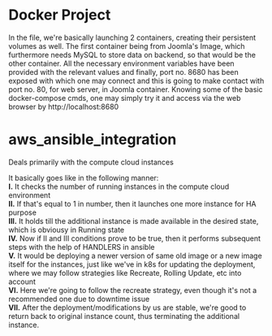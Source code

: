 # Docker Project
In the file, we're basically launching 2 containers, creating their persistent volumes as well.
The first container being from Joomla's Image, which furthermore needs MySQL to store data on backend, so that would be the other container.
All the necessary environment variables have been provided with the relevant values and finally, port no. 8680 has been exposed with which 
one may connect and this is going to make contact with port no. 80, for web server, in Joomla container. 
Knowing some of the basic docker-compose cmds, one may simply try it and access via the web browser by http://localhost:8680  


# aws_ansible_integration
Deals primarily with the compute cloud instances <br/>

It basically goes like in the following manner:<br/>
<b>I.</b> It checks the number of running instances in the compute cloud environment<br/>
<b>II.</b>  If that's equal to 1 in number, then it launches one more instance for HA purpose<br/>
<b>III.</b>  It holds till the additional instance is made available in the desired state, which is obviousy in Running state<br/>
<b>IV.</b>  Now if II and III conditions prove to be true, then it performs subsequent steps with the help of HANDLERS in ansible<br/>
<b>V.</b>  It would be deploying a newer version of same old image or a new image itself for the instances, just like we've in k8s for updating the deployment, where we may follow strategies like Recreate, Rolling Update, etc into account<br/>
<b>VI.</b>  Here we're going to follow the recreate strategy, even though it's not a recommended one due to downtime issue<br/>
<b>VII.</b>  After the deployment/modifications by us are stable, we're good to return back to original instance count, thus terminating the additional instance.<br/>
